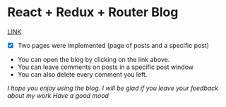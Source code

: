 # React + Redux + Router Blog 

[LINK](https://alexandr123454.github.io/blog-s/)

- [x] Two pages were implemented (page of posts and a specific post)

- You can open the blog by clicking on the link above.
- You can leave comments on posts in a specific post window
- You can also delete every comment you left.

_I hope you enjoy using the blog._
_I will be glad if you leave your feedback about my work_
_Have a good mood_
